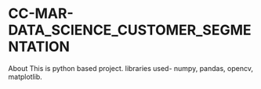 # CC-MAR-DATA_SCIENCE_CUSTOMER_SEGMENTATION
About This is python based project. libraries used-  numpy, pandas, opencv, matplotlib.
